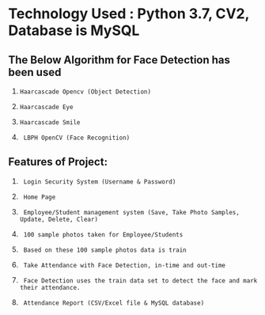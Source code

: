 # Technology Used : Python 3.7, CV2, Database is MySQL
## The Below Algorithm for Face Detection has been used

1.     Haarcascade Opencv (Object Detection)

2.     Haarcascade Eye

3.     Haarcascade Smile

4.      LBPH OpenCV (Face Recognition)

## Features of Project:

1.      Login Security System (Username & Password)

2.      Home Page

3.      Employee/Student management system (Save, Take Photo Samples,    Update, Delete, Clear)

4.      100 sample photos taken for Employee/Students

5.      Based on these 100 sample photos data is train

6.      Take Attendance with Face Detection, in-time and out-time

7.      Face Detection uses the train data set to detect the face and mark their attendance.

8.      Attendance Report (CSV/Excel file & MySQL database)
